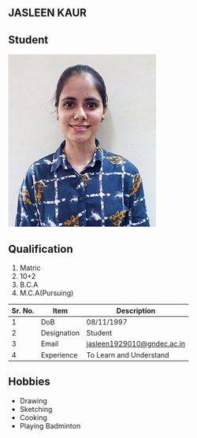 ## JASLEEN KAUR

## Student

![Display picture](Photos/Jasleen.jpg)

## Qualification

1. Matric 
2. 10+2
3. B.C.A
4. M.C.A(Pursuing)

| Sr. No. | Item        | Description     |
| ------- | ----------- | --------------- |
| 1       | DoB         | 08/11/1997     |
| 2       | Designation | Student       |
| 3       | Email       | jasleen1929010@gndec.ac.in |
| 4       | Experience | To Learn and Understand |

## Hobbies

-  Drawing
-  Sketching
-  Cooking
-  Playing Badminton